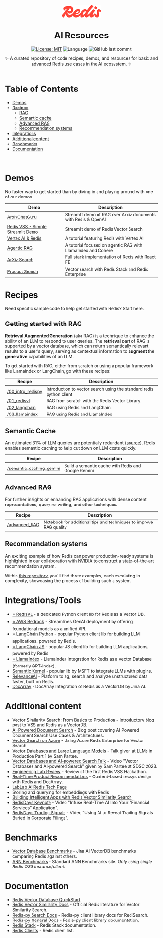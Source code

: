 <div align="center">
<div><img src="assets/redis-logo.svg" style="width: 130px"> </div>
<h1>AI Resources</h1>
<div align="center">

[![License: MIT](https://img.shields.io/badge/License-MIT-yellow.svg)](https://opensource.org/licenses/MIT)
![Language](https://img.shields.io/github/languages/top/redis-developer/redis-ai-resources)
![GitHub last commit](https://img.shields.io/github/last-commit/redis-developer/redis-ai-resources)

</div>
<div>
    ✨ A curated repository of code recipes, demos, and resources for basic and advanced Redis use cases in the AI ecosystem. ✨
</div>

<div></div>


<br>
</div>

# Table of Contents
- [Demos](#Demos)
- [Recipes](#Recipes)
    - [RAG](#getting-started-with-rag)
    - [Semantic cache](#semantic-cache)
    - [Advanced RAG](#advanced-rag)
    - [Recommendation systems](#recommendation-systems)
- [Integrations](#integrations)
- [Additional content](#additional-content)
- [Benchmarks](#benchmarks)
- [Documentation](#documentation)

<br>

# Demos
No faster way to get started than by diving in and playing around with one of our demos.

| Demo | Description |
| --- | --- |
| [ArxivChatGuru](https://github.com/redis-developer/ArxivChatGuru) | Streamlit demo of RAG over Arxiv documents with Redis & OpenAI |
| [Redis VSS - Simple Streamlit Demo](https://github.com/antonum/Redis-VSS-Streamlit) | Streamlit demo of Redis Vector Search |
| [Vertex AI & Redis](https://github.com/redis-developer/gcp-redis-llm-stack/tree/main) | A tutorial featuring Redis with Vertex AI |
| [Agentic RAG](https://github.com/redis-developer/agentic-rag) | A tutorial focused on agentic RAG with LlamaIndex and Cohere |
| [ArXiv Search](https://github.com/redis-developer/redis-arxiv-search) | Full stack implementation of Redis with React FE |
| [Product Search](https://github.com/redis-developer/redis-product-search) |  Vector search with Redis Stack and Redis Enterprise |

# Recipes

Need specific sample code to help get started with Redis? Start here.

## Getting started with RAG

**Retrieval Augmented Generation** (aka RAG) is a technique to enhance the ability of an LLM to respond to user queries. The **retrieval** part of RAG is supported by a vector database, which can return semantically relevant results to a user’s query, serving as contextual information to **augment** the **generative** capabilities of an LLM.

To get started with RAG, either from scratch or using a popular framework like Llamaindex or LangChain, go with these recipes:

| Recipe | Description |
| --- | --- |
| [/00_intro_redispy](python-recipes/RAG/00_intro_redispy.ipynb) | Introduction to vector search using the standard redis python client |
| [/01_redisvl](python-recipes/RAG/01_redisvl.ipynb) | RAG from scratch with the Redis Vector Library |
| [/02_langchain](python-recipes/RAG/02_langchain.ipynb) | RAG using Redis and LangChain |
| [/03_llamaindex](python-recipes/RAG/03_llamaindex.ipynb) | RAG using Redis and LlamaIndex |


## Semantic Cache
An estimated 31% of LLM queries are potentially redundant ([source](https://arxiv.org/pdf/2403.02694)). Redis enables semantic caching to help cut down on LLM costs quickly.

| Recipe | Description |
| --- | --- |
| [/semantic_caching_gemini](python-recipes/semantic-cache/semantic_caching_gemini.ipynb) | Build a semantic cache with Redis and Google Gemini |

## Advanced RAG
For further insights on enhancing RAG applications with dense content representations, query re-writing, and other techniques.

| Recipe | Description |
| --- | --- |
[/advanced_RAG](python-recipes/RAG/04_advanced_redisvl.ipynb) | Notebook for additional tips and techniques to improve RAG quality |

## Recommendation systems

An exciting example of how Redis can power production-ready systems is highlighted in our collaboration with [NVIDIA](https://developer.nvidia.com/blog/offline-to-online-feature-storage-for-real-time-recommendation-systems-with-nvidia-merlin/) to construct a state-of-the-art recommendation system.

Within [this repository](https://github.com/redis-developer/redis-nvidia-recsys), you'll find three examples, each escalating in complexity, showcasing the process of building such a system.


# Integrations/Tools
- [⭐ RedisVL](https://github.com/redis/redis-vl-python) - a dedicated Python client lib for Redis as a Vector DB.
- [⭐ AWS Bedrock](https://redis.io/docs/latest/integrate/amazon-bedrock/) - Streamlines GenAI deployment by offering foundational models as a unified API.
- [⭐ LangChain Python](https://github.com/langchain-ai/langchain) - popular Python client lib for building LLM applications.
powered by Redis.
- [⭐ LangChain JS](https://github.com/langchain-ai/langchainjs) - popular JS client lib for building LLM applications.
powered by Redis.
- [⭐ LlamaIndex](https://gpt-index.readthedocs.io/en/latest/examples/vector_stores/RedisIndexDemo.html) - LlamaIndex Integration for Redis as a vector Database (formerly GPT-index).
- [Semantic Kernel](https://github.com/microsoft/semantic-kernel/tree/main) - popular lib by MSFT to integrate LLMs with plugins.
- [RelevanceAI](https://relevance.ai/) - Platform to ag, search and analyze unstructured data faster, built on Redis.
- [DocArray](https://docs.docarray.org/user_guide/storing/index_redis/) - DocArray Integration of Redis as a VectorDB by Jina AI.


# Additional content
- [Vector Similarity Search: From Basics to Production](https://mlops.community/vector-similarity-search-from-basics-to-production/) - Introductory blog post to VSS and Redis as a VectorDB.
- [AI-Powered Document Search](https://datasciencedojo.com/blog/ai-powered-document-search/) - Blog post covering AI Powered Document Search Use Cases & Architectures.
- [Vector Search on Azure](https://techcommunity.microsoft.com/t5/azure-developer-community-blog/vector-similarity-search-with-azure-cache-for-redis-enterprise/ba-p/3822059) - Using Azure Redis Enterprise for Vector Search
- [Vector Databases and Large Language Models](https://youtu.be/GJDN8u3Y-T4) - Talk given at LLMs in Production Part 1 by Sam Partee.
- [Vector Databases and AI-powered Search Talk](https://www.youtube.com/watch?v=g2bNHLeKlAg) - Video "Vector Databases and AI-powered Search" given by Sam Partee at SDSC 2023.
- [Engineering Lab Review](https://mlops.community/redis-vector-search-engineering-lab-review/) - Review of the first Redis VSS Hackathon.
- [Real-Time Product Recommendations](https://jina.ai/news/real-time-product-recommendation-using-redis-and-docarray/) - Content-based recsys design with Redis and DocArray.
- [LabLab AI Redis Tech Page](https://lablab.ai/tech/redis)
- [Storing and querying for embeddings with Redis](https://blog.baeke.info/2023/03/21/storing-and-querying-for-embeddings-with-redis/)
- [Building Intelligent Apps with Redis Vector Similarity Search](https://redis.com/blog/build-intelligent-apps-redis-vector-similarity-search/)
- [RedisDays Keynote](https://www.youtube.com/watch?v=EEIBTEpb2LI) - Video "Infuse Real-Time AI Into Your "Financial Services" Application".
- [RedisDays Trading Signals](https://www.youtube.com/watch?v=_Lrbesg4DhY) - Video "Using AI to Reveal Trading Signals Buried in Corporate Filings".

# Benchmarks
- [Vector Database Benchmarks](https://jina.ai/news/benchmark-vector-search-databases-with-one-million-data/) - Jina AI VectorDB benchmarks comparing Redis against others.
- [ANN Benchmarks](https://ann-benchmarks.com) - Standard ANN Benchmarks site. *Only using single Redis OSS instance/client.*

# Documentation
- [Redis Vector Database QuickStart](https://redis.io/docs/get-started/vector-database/)
- [Redis Vector Similarity Docs](https://redis.io/docs/interact/search-and-query/advanced-concepts/vectors/) - Official Redis literature for Vector Similarity Search.
- [Redis-py Search Docs](https://redis.readthedocs.io/en/latest/redismodules.html#redisearch-commands) - Redis-py client library docs for RediSearch.
- [Redis-py General Docs](https://redis.readthedocs.io/en/latest/) - Redis-py client library documentation.
- [Redis Stack](https://redis.io/docs/stack/) - Redis Stack documentation.
- [Redis Clients](https://redis.io/docs/clients/) - Redis client list.
